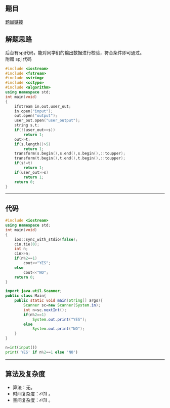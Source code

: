 ## 题目
[题目链接](https://www.nowcoder.com/practice/4dffedb2a0734a0e9ce759f2eaeeda65?tpId=372&tqId=10979403&sourceUrl=/exam/oj&channenl=wgithub&fromPut=wgithub)

## 解题思路
后台有spj代码，能对同学们的输出数据进行校验，符合条件即可通过。  
附赠 spj 代码  

``` cpp
#include <iostream>
#include <fstream>
#include <string>
#include <cctype>
#include <algorithm>
using namespace std;
int main(void)
{
	ifstream in,out,user_out;
	in.open("input");
	out.open("output");
	user_out.open("user_output");
	string s,t;
	if(!(user_out>>s))
		return 1;
	out>>t;
	if(s.length()>5)
		return 1;
	transform(s.begin(),s.end(),s.begin(),::toupper);
	transform(t.begin(),t.end(),t.begin(),::toupper);
	if(s!=t)
		return 1;
	if(user_out>>s)
		return 1;
	return 0;
}
```

---

## 代码

``` cpp []
#include <iostream>
using namespace std;
int main(void)
{
	ios::sync_with_stdio(false);
	cin.tie(0);
	int n;
	cin>>n;
	if(n%2==1)
		cout<<"YES";
	else
		cout<<"NO";
	return 0;
}
```
``` java []
import java.util.Scanner;
public class Main{
    public static void main(String[] args){
        Scanner sc=new Scanner(System.in);
        int n=sc.nextInt();
        if(n%2==1)
            System.out.print("YES");
        else
            System.out.print("NO");
    }
}
```
``` python []
n=int(input())
print('YES' if n%2==1 else 'NO')
```

---

## 算法及复杂度
- 算法：无。  
- 时间复杂度：$\mathcal{O}(1)$ 。  
- 空间复杂度：$\mathcal{O}(1)$ 。